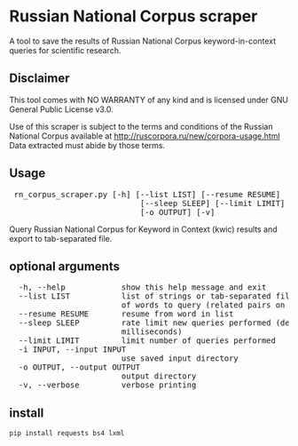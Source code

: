 # Russian National Corpus scraper
A tool to save the results of Russian National Corpus keyword-in-context queries for scientific research.


## Disclaimer
This tool comes with NO WARRANTY of any kind and is licensed under GNU General Public License v3.0.

Use of this scraper is subject to the terms and conditions of the Russian National Corpus available at http://ruscorpora.ru/new/corpora-usage.html
Data extracted must abide by those terms.


## Usage
<pre>
 rn_corpus_scraper.py [-h] [--list LIST] [--resume RESUME]
                            [--sleep SLEEP] [--limit LIMIT] [-i INPUT]
                            [-o OUTPUT] [-v]
</pre>

Query Russian National Corpus for Keyword in Context (kwic) results and export
to tab-separated file.

## optional arguments
<pre>
  -h, --help            show this help message and exit
  --list LIST           list of strings or tab-separated file containing list
                        of words to query (related pairs on same line).
  --resume RESUME       resume from word in list
  --sleep SLEEP         rate limit new queries performed (delay in
                        milliseconds)
  --limit LIMIT         limit number of queries performed
  -i INPUT, --input INPUT
                        use saved input directory
  -o OUTPUT, --output OUTPUT
                        output directory
  -v, --verbose         verbose printing
</pre>

## install
```
pip install requests bs4 lxml
```
